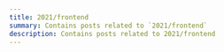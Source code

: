 ```yaml
---
title: 2021/frontend
summary: Contains posts related to `2021/frontend`
description: Contains posts related to 2021/frontend
---
```

